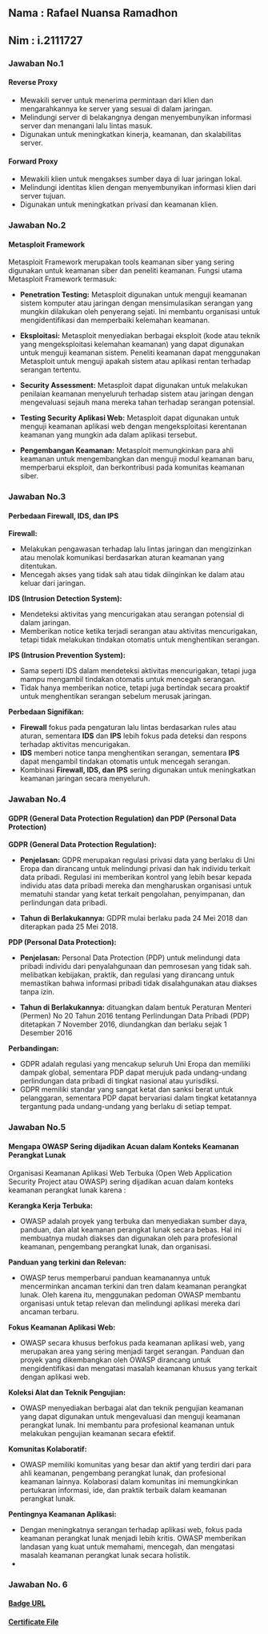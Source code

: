 ## Nama : Rafael Nuansa Ramadhon
## Nim : i.2111727

### Jawaban No.1

#### Reverse Proxy
- Mewakili server untuk menerima permintaan dari klien dan mengarahkannya ke server yang sesuai di dalam jaringan.
- Melindungi server di belakangnya dengan menyembunyikan informasi server dan menangani lalu lintas masuk.
- Digunakan untuk meningkatkan kinerja, keamanan, dan skalabilitas server.

#### Forward Proxy
- Mewakili klien untuk mengakses sumber daya di luar jaringan lokal.
- Melindungi identitas klien dengan menyembunyikan informasi klien dari server tujuan.
- Digunakan untuk meningkatkan privasi dan keamanan klien.
### Jawaban No.2
#### Metasploit Framework

Metasploit Framework merupakan tools keamanan siber yang sering digunakan untuk keamanan siber dan peneliti keamanan. Fungsi utama Metasploit Framework termasuk:

- **Penetration Testing:** Metasploit digunakan untuk menguji keamanan sistem komputer atau jaringan dengan mensimulasikan serangan yang mungkin dilakukan oleh penyerang sejati. Ini membantu organisasi untuk mengidentifikasi dan memperbaiki kelemahan keamanan.

- **Eksploitasi:** Metasploit menyediakan berbagai eksploit (kode atau teknik yang mengeksploitasi kelemahan keamanan) yang dapat digunakan untuk menguji keamanan sistem. Peneliti keamanan dapat menggunakan Metasploit untuk menguji apakah sistem atau aplikasi rentan terhadap serangan tertentu.

- **Security Assessment:** Metasploit dapat digunakan untuk melakukan penilaian keamanan menyeluruh terhadap sistem atau jaringan dengan mengevaluasi sejauh mana mereka tahan terhadap serangan potensial.

- **Testing Security Aplikasi Web:** Metasploit dapat digunakan untuk menguji keamanan aplikasi web dengan mengeksploitasi kerentanan keamanan yang mungkin ada dalam aplikasi tersebut.

- **Pengembangan Keamanan:** Metasploit memungkinkan para ahli keamanan untuk mengembangkan dan menguji modul keamanan baru, memperbarui eksploit, dan berkontribusi pada komunitas keamanan siber.


### Jawaban No.3
#### Perbedaan Firewall, IDS, dan IPS

**Firewall:**
- Melakukan pengawasan terhadap lalu lintas jaringan dan mengizinkan atau menolak komunikasi berdasarkan aturan keamanan yang ditentukan.
- Mencegah akses yang tidak sah atau tidak diinginkan ke dalam atau keluar dari jaringan.

**IDS (Intrusion Detection System):**
- Mendeteksi aktivitas yang mencurigakan atau serangan potensial di dalam jaringan.
- Memberikan notice ketika terjadi serangan atau aktivitas mencurigakan, tetapi tidak melakukan tindakan otomatis untuk menghentikan serangan.

**IPS (Intrusion Prevention System):**
- Sama seperti IDS dalam mendeteksi aktivitas mencurigakan, tetapi juga mampu mengambil tindakan otomatis untuk mencegah serangan.
- Tidak hanya memberikan notice, tetapi juga bertindak secara proaktif untuk menghentikan serangan sebelum merusak jaringan.

**Perbedaan Signifikan:**
- **Firewall** fokus pada pengaturan lalu lintas berdasarkan rules atau aturan, sementara **IDS** dan **IPS** lebih fokus pada deteksi dan respons terhadap aktivitas mencurigakan.
- **IDS** memberi notice tanpa menghentikan serangan, sementara **IPS** dapat mengambil tindakan otomatis untuk mencegah serangan.
- Kombinasi **Firewall, IDS, dan IPS** sering digunakan untuk meningkatkan keamanan jaringan secara menyeluruh.

### Jawaban No.4
#### GDPR (General Data Protection Regulation) dan PDP (Personal Data Protection)

**GDPR (General Data Protection Regulation):**
- **Penjelasan:** GDPR merupakan regulasi privasi data yang berlaku di Uni Eropa dan dirancang untuk melindungi privasi dan hak individu terkait data pribadi. Regulasi ini memberikan kontrol yang lebih besar kepada individu atas data pribadi mereka dan mengharuskan organisasi untuk mematuhi standar yang ketat terkait pengolahan, penyimpanan, dan perlindungan data pribadi.

- **Tahun di Berlakukannya:** GDPR mulai berlaku pada 24 Mei 2018 dan diterapkan pada 25 Mei 2018.

**PDP (Personal Data Protection):**
- **Penjelasan:** Personal Data Protection (PDP) untuk melindungi data pribadi individu dari penyalahgunaan dan pemrosesan yang tidak sah.  melibatkan kebijakan, praktik, dan regulasi yang dirancang untuk memastikan bahwa informasi pribadi tidak disalahgunakan atau diakses tanpa izin.

- **Tahun di Berlakukannya:** dituangkan dalam bentuk Peraturan Menteri (Permen) No 20 Tahun 2016 tentang Perlindungan Data Pribadi (PDP) ditetapkan 7 November 2016, diundangkan dan berlaku sejak 1 Desember 2016

**Perbandingan:**
- GDPR adalah regulasi yang mencakup seluruh Uni Eropa dan memiliki dampak global, sementara PDP dapat merujuk pada undang-undang perlindungan data pribadi di tingkat nasional atau yurisdiksi.
- GDPR memiliki standar yang sangat ketat dan sanksi berat untuk pelanggaran, sementara PDP dapat bervariasi dalam tingkat ketatannya tergantung pada undang-undang yang berlaku di setiap tempat.

### Jawaban No.5
#### Mengapa OWASP Sering dijadikan Acuan dalam Konteks Keamanan Perangkat Lunak

Organisasi Keamanan Aplikasi Web Terbuka (Open Web Application Security Project atau OWASP) sering dijadikan acuan dalam konteks keamanan perangkat lunak karena :

 **Kerangka Kerja Terbuka:**
   - OWASP adalah proyek yang terbuka dan menyediakan sumber daya, panduan, dan alat keamanan perangkat lunak secara bebas. Hal ini membuatnya mudah diakses dan digunakan oleh para profesional keamanan, pengembang perangkat lunak, dan organisasi.

 **Panduan yang terkini dan Relevan:**
   - OWASP terus memperbarui panduan keamanannya untuk mencerminkan ancaman terkini dan tren dalam keamanan perangkat lunak. Oleh karena itu, menggunakan pedoman OWASP membantu organisasi untuk tetap relevan dan melindungi aplikasi mereka dari ancaman terbaru.

 **Fokus  Keamanan Aplikasi Web:**
   - OWASP secara khusus berfokus pada keamanan aplikasi web, yang merupakan area yang sering menjadi target serangan. Panduan dan proyek yang dikembangkan oleh OWASP dirancang untuk mengidentifikasi dan mengatasi masalah keamanan khusus yang terkait dengan aplikasi web.

 **Koleksi Alat dan Teknik Pengujian:**
   - OWASP menyediakan berbagai alat dan teknik pengujian keamanan yang dapat digunakan untuk mengevaluasi dan menguji keamanan perangkat lunak. Ini membantu para profesional keamanan untuk melakukan pengujian keamanan secara efektif.

 **Komunitas Kolaboratif:**
   - OWASP memiliki komunitas yang besar dan aktif yang terdiri dari para ahli keamanan, pengembang perangkat lunak, dan profesional keamanan lainnya. Kolaborasi dalam komunitas ini memungkinkan pertukaran informasi, ide, dan praktik terbaik dalam keamanan perangkat lunak.

 **Pentingnya Keamanan Aplikasi:**
   - Dengan meningkatnya serangan terhadap aplikasi web, fokus pada keamanan perangkat lunak menjadi lebih kritis. OWASP memberikan landasan yang kuat untuk memahami, mencegah, dan mengatasi masalah keamanan perangkat lunak secara holistik.
   - 
### Jawaban No. 6
#### [Badge URL](https://www.credly.com/badges/679f5f20-1371-4b07-9c69-3ea4ec4c5b07/public_url)

#### [Certificate File](Introduction_to_Cybersecurity_Badge20240127-29-efxpox.pdf)
